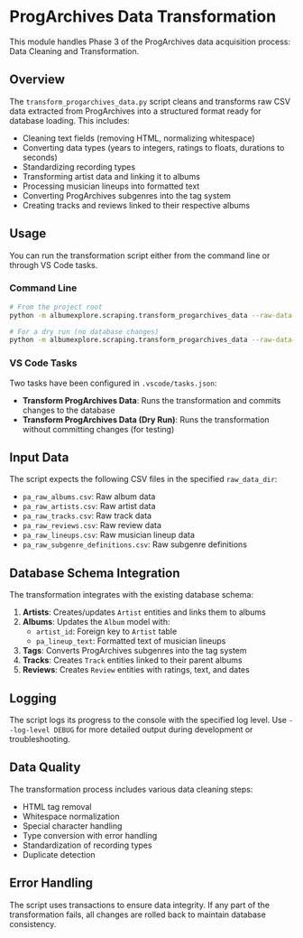# ProgArchives Data Transformation

This module handles Phase 3 of the ProgArchives data acquisition process: Data Cleaning and Transformation.

## Overview

The `transform_progarchives_data.py` script cleans and transforms raw CSV data extracted from ProgArchives into a structured format ready for database loading. This includes:

- Cleaning text fields (removing HTML, normalizing whitespace)
- Converting data types (years to integers, ratings to floats, durations to seconds)
- Standardizing recording types
- Transforming artist data and linking it to albums
- Processing musician lineups into formatted text
- Converting ProgArchives subgenres into the tag system
- Creating tracks and reviews linked to their respective albums

## Usage

You can run the transformation script either from the command line or through VS Code tasks.

### Command Line

```bash
# From the project root
python -m albumexplore.scraping.transform_progarchives_data --raw-data-dir ./raw_data --log-level INFO

# For a dry run (no database changes)
python -m albumexplore.scraping.transform_progarchives_data --raw-data-dir ./raw_data --log-level INFO --dry-run
```

### VS Code Tasks

Two tasks have been configured in `.vscode/tasks.json`:

- **Transform ProgArchives Data**: Runs the transformation and commits changes to the database
- **Transform ProgArchives Data (Dry Run)**: Runs the transformation without committing changes (for testing)

## Input Data

The script expects the following CSV files in the specified `raw_data_dir`:

- `pa_raw_albums.csv`: Raw album data
- `pa_raw_artists.csv`: Raw artist data
- `pa_raw_tracks.csv`: Raw track data
- `pa_raw_reviews.csv`: Raw review data
- `pa_raw_lineups.csv`: Raw musician lineup data
- `pa_raw_subgenre_definitions.csv`: Raw subgenre definitions

## Database Schema Integration

The transformation integrates with the existing database schema:

1. **Artists**: Creates/updates `Artist` entities and links them to albums
2. **Albums**: Updates the `Album` model with:
   - `artist_id`: Foreign key to `Artist` table
   - `pa_lineup_text`: Formatted text of musician lineups
3. **Tags**: Converts ProgArchives subgenres into the tag system
4. **Tracks**: Creates `Track` entities linked to their parent albums
5. **Reviews**: Creates `Review` entities with ratings, text, and dates

## Logging

The script logs its progress to the console with the specified log level. Use `--log-level DEBUG` for more detailed output during development or troubleshooting.

## Data Quality

The transformation process includes various data cleaning steps:
- HTML tag removal
- Whitespace normalization
- Special character handling
- Type conversion with error handling
- Standardization of recording types
- Duplicate detection

## Error Handling

The script uses transactions to ensure data integrity. If any part of the transformation fails, all changes are rolled back to maintain database consistency.
